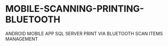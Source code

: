 # MOBILE-SCANNING-PRINTING-BLUETOOTH
ANDROID MOBILE APP 
SQL SERVER
PRINT VIA BLUETOOTH
SCAN
ITEMS MANAGEMENT

